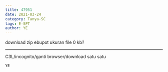 ```yaml
---
title: 47951
date: 2021-03-24
category: Tanya-SC
tags: E-SPT
author: YE
---
```


download zip ebupot ukuran file 0 kb?

---

C3L/incognito/ganti browser/download satu satu

`YE`
